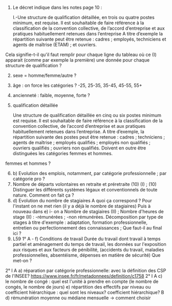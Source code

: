 1. Le décret indique dans les notes page 10 :

    I.-Une structure de qualification détaillée, en trois ou quatre postes minimum, est requise. Il est souhaitable de faire référence à la classification de la convention
    collective, de l’accord d’entreprise et aux pratiques habituellement retenues dans l’entreprise
    A titre d’exemple la répartition suivante peut être retenue : cadres ; employés, techniciens et agents de maîtrise (ETAM) ; et ouvriers.

Cela signifie-t-il qu'il faut remplir pour chaque ligne du tableau où ce (I) apparait (comme par exemple la première) une donnée pour chaque structure de qualification ?

2. sexe = homme/femme/autre ?
3. âge : on force les catégories ? -25, 25-35, 35-45, 45-55, 55+
4. ancienneté : faible, moyenne, forte ?
5. qualification détaillée 

    Une structure de qualification détaillée en cinq ou six postes minimum est requise. Il est souhaitable de faire référence à la classification de la convention
collective, de l’accord d’entreprise et aux pratiques habituellement retenues dans l’entreprise.
    A titre d’exemple, la répartition suivante des postes peut être retenue : cadres ; techniciens ; agents de maîtrise ; employés qualifiés ; employés non qualifiés ;
ouvriers qualifiés ; ouvriers non qualifiés. Doivent en outre être distinguées les catégories femmes et hommes.

femmes et hommes ?

6. b) Evolution des emplois, notamment, par catégorie professionnelle ;
par catégorie pro ?
7. Nombre de départs volontaires en retraite et préretraite (10) (I) ;
(10) Distinguer les différents systèmes légaux et conventionnels de toute nature.
Comment on fait ça ?
8. d) Evolution du nombre de stagiaires
A quoi ça correspond ? Pour l'instant on ne met rien (il y a déjà le nombre de stagiaires)
Puis à nouveau dans e) i- on a
Nombre de stagiaires (II) ;
Nombre d'heures de stage (II) :
-rémunérées ;
-non rémunérées.
Décomposition par type de stages à titre d'exemple : adaptation, formation professionnelle, entretien ou perfectionnement des connaissances ;
Que faut-il au final ici ?
9. L59
1° A - f) Conditions de travail
    Durée du travail dont travail à temps partiel et aménagement du temps de travail, 
    les données sur l'exposition aux risques et aux facteurs de pénibilité, 
    (accidents du travail, maladies professionnelles, absentéisme, dépenses en matière de sécurité)
Que met-on ?





2° I A a) réparation par catégorie professionnelle: avec la définition des CSP de l'INSEE?
 https://www.insee.fr/fr/metadonnees/definition/c1758
 2° I A c) le nombre de congé : quel est l'unité à prendre en compte (le nombre de congés, le nombre de jours)
        e) répartition des effectifs  par niveau ou coefficient hiérarchique : quel sont les niveaux? coefficient hiérarchique?
      B d) rémunération moyenne ou médiane mensuelle -> comment choisir